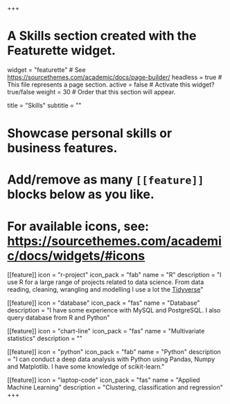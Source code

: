 +++
# A Skills section created with the Featurette widget.
widget = "featurette"  # See https://sourcethemes.com/academic/docs/page-builder/
headless = true  # This file represents a page section.
active = false  # Activate this widget? true/false
weight = 30  # Order that this section will appear.

title = "Skills"
subtitle = ""

# Showcase personal skills or business features.
# 
# Add/remove as many `[[feature]]` blocks below as you like.
# 
# For available icons, see: https://sourcethemes.com/academic/docs/widgets/#icons

[[feature]]
  icon = "r-project"
  icon_pack = "fab"
  name = "R"
  description = "I use R for a large range of projects related to data science. From data reading, cleaning, wrangling and modelling I use a lot the [Tidyverse](https://www.tidyverse.org/)"
  
[[feature]]
  icon = "database"
  icon_pack = "fas"
  name = "Database"
  description = "I have some experience with MySQL and PostgreSQL. I also query database from R and Python"
  
[[feature]]
  icon = "chart-line"
  icon_pack = "fas"
  name = "Multivariate statistics"
  description = ""  

[[feature]]
  icon = "python"
  icon_pack = "fab"
  name = "Python"
  description = "I can conduct a deep data analysis with Python using Pandas, Numpy and Matplotlib. I have some knowledge of scikit-learn."  
  
[[feature]]
  icon = "laptop-code"
  icon_pack = "fas"
  name = "Applied Machine Learning"
  description = "Clustering, classification and regression"  
+++
